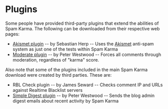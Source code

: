# Plugins #

Some people have provided third-party plugins that extend the abilities of Spam Karma.  The following can be downloaded from their respective web pages:

  * [Akismet plugin](http://www.sebbi.de/archives/2006/01/31/spam-karma-2-akismet-plugin/) -- by Sebastian Herp -- Uses the [Akismet](http://akismet.com/) anti-spam system as just one of the tests within Spam Karma
  * [Moderate plugin](http://blog.ftwr.co.uk/wordpress/sk2-moderate-plugin/) -- by Peter Westwood -- Forces all comments through moderation, regardless of "karma" score.

Also note that some of the plugins included in the main Spam Karma download were created by third parties.  These are:

  * RBL Check plugin -- by James Seward -- Checks comment IP and URLs against Realtime Blacklist servers
  * [Simple Digest plugin](http://blog.ftwr.co.uk/wordpress/sk2-simple-digest-plugin/) -- by Peter Westwood -- Sends the blog admin digest emails about recent activity by Spam Karma